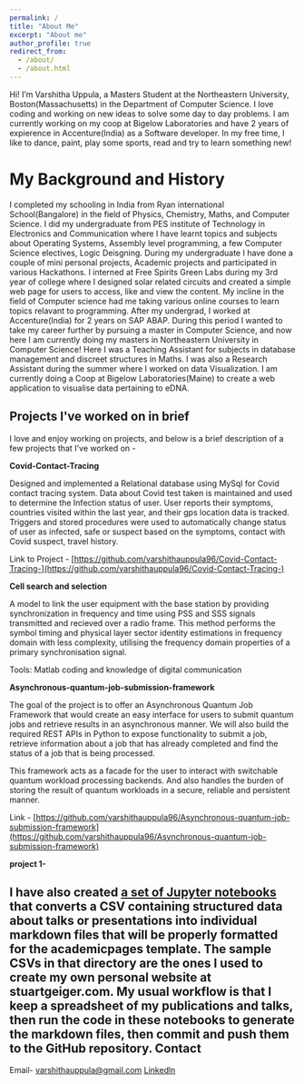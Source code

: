 ```yaml
---
permalink: /
title: "About Me"
excerpt: "About me"
author_profile: true
redirect_from: 
  - /about/
  - /about.html
---
```



Hi! I’m Varshitha Uppula, a Masters Student at the Northeastern University, Boston(Massachusetts) in the Department of Computer Science. I love coding and working on new ideas to solve some day to day problems. I am currently working on my coop at Bigelow Laboratories and have 2 years of expierence in Accenture(India) as a Software developer.
In my free time, I like to dance, paint, play some sports, read and try to learn something new!

My Background and History
======
I completed my schooling in India from Ryan international School(Bangalore) in the field of Physics, Chemistry, Maths, and Computer Science. I did my undergraduate from 
PES institute of Technology in Electronics and Communication where I have learnt topics and subjects about Operating Systems, Assembly level programming, a few Computer Science electives, Logic Deisgning. During my undergraduate I have done a couple of mini personal projects, Academic projects and participated in various Hackathons. I interned at Free Spirits Green Labs during my 3rd year of college where I designed solar related circuits and created a simple web page for users to access, like and view the content. My incline in the field of Computer science had me taking various online courses to learn topics relavant to programming. After my undergrad, I worked at Accenture(India) for 2 years on SAP ABAP. During this period I wanted to take my career further by pursuing a master in Computer Science, and now here I am currently doing my masters in Northeastern University in Computer Science! Here I was a Teaching Assistant for subjects in database management and discreet structures in Maths. I was also a Research Assistant during the summer where I worked on data Visualization. I am currently doing a Coop at Bigelow Laboratories(Maine) to create a web application to visualise data pertaining to eDNA.

Projects I've worked on in brief
------
I love and enjoy working on projects, and below is a brief description of a few projects that I've worked on -


**Covid-Contact-Tracing**

Designed and implemented a Relational database using MySql for Covid contact tracing system. 
Data about Covid test taken is maintained and used to determine the Infection status of user.
User reports their symptoms, countries visited within the last year, and their gps location data is tracked.
Triggers and stored procedures were used to automatically change status of user as infected, safe or suspect based on the symptoms, contact with Covid suspect, travel history.

Link to Project - [https://github.com/varshithauppula96/Covid-Contact-Tracing-](https://github.com/varshithauppula96/Covid-Contact-Tracing-)

**Cell search and selection**

A model to link the user equipment with the base station by providing synchronization in frequency and time using PSS and SSS signals transmitted and recieved over a radio frame.
This method performs the symbol timing and physical layer sector identity estimations in frequency domain with less complexity, utilising the frequency domain properties of a primary synchronisation signal.

 Tools: Matlab coding and knowledge of digital communication

**Asynchronous-quantum-job-submission-framework**

The goal of the project is to offer an Asynchronous Quantum Job Framework that would create an easy interface for users to submit quantum jobs and retrieve results in an asynchronous manner. We will also build the required REST APIs in Python to expose functionality to submit a job, retrieve information about a job that has already completed and find the status of a job that is being processed.

This framework acts as a facade for the user to interact with switchable quantum workload processing backends. And also handles the burden of storing the result of quantum workloads in a secure, reliable and persistent manner.

Link - [https://github.com/varshithauppula96/Asynchronous-quantum-job-submission-framework](https://github.com/varshithauppula96/Asynchronous-quantum-job-submission-framework)

**project 1-**

I have also created [a set of Jupyter notebooks](https://github.com/academicpages/academicpages.github.io/tree/master/markdown_generator
) that converts a CSV containing structured data about talks or presentations into individual markdown files that will be properly formatted for the academicpages template. The sample CSVs in that directory are the ones I used to create my own personal website at stuartgeiger.com. My usual workflow is that I keep a spreadsheet of my publications and talks, then run the code in these notebooks to generate the markdown files, then commit and push them to the GitHub repository.
Contact
------
Email- varshithauppula@gmail.com
[Linkedln](https://www.linkedin.com/in/varshitha-uppula/)
